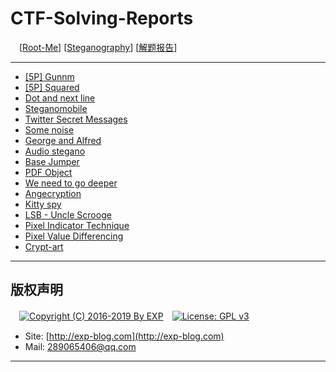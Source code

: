 # CTF-Solving-Reports
　[[Root-Me](https://www.root-me.org/)] [[Steganography](https://www.root-me.org/en/Challenges/Steganography/)] [[解题报告](http://exp-blog.com/2019/01/02/pid-2597/10/)]

------

- [\[5P\] Gunnm](http://exp-blog.com/2019/01/02/pid-2692/)
- [\[5P\] Squared](http://exp-blog.com/2019/01/02/pid-2688/)
- [Dot and next line](#)
- [Steganomobile](#)
- [Twitter Secret Messages](#)
- [Some noise](#)
- [George and Alfred](#)
- [Audio stegano](#)
- [Base Jumper](#)
- [PDF Object](#)
- [We need to go deeper](#)
- [Angecryption](#)
- [Kitty spy](#)
- [LSB - Uncle Scrooge](#)
- [Pixel Indicator Technique](#)
- [Pixel Value Differencing](#)
- [Crypt-art](#)

------

## 版权声明

　[![Copyright (C) 2016-2019 By EXP](https://img.shields.io/badge/Copyright%20(C)-2006~2019%20By%20EXP-blue.svg)](http://exp-blog.com)　[![License: GPL v3](https://img.shields.io/badge/License-GPL%20v3-blue.svg)](https://www.gnu.org/licenses/gpl-3.0)
  

- Site: [http://exp-blog.com](http://exp-blog.com) 
- Mail: <a href="mailto:289065406@qq.com?subject=[EXP's Github]%20Your%20Question%20（请写下您的疑问）&amp;body=What%20can%20I%20help%20you?%20（需要我提供什么帮助吗？）">289065406@qq.com</a>


------
